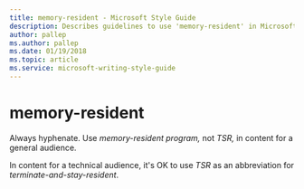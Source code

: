 ```yaml
---
title: memory-resident - Microsoft Style Guide
description: Describes guidelines to use 'memory-resident' in Microsoft documents and provides alternate examples.
author: pallep
ms.author: pallep
ms.date: 01/19/2018
ms.topic: article
ms.service: microsoft-writing-style-guide
---
```


# memory-resident

Always hyphenate. Use *memory-resident program,* not *TSR,* in content for a general audience.

In content for a technical audience, it's OK to use *TSR* as an abbreviation for *terminate-and-stay-resident*.
